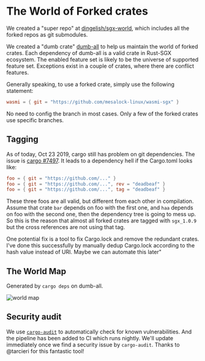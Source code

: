 # The World of Forked crates

We created a "super repo" at [dingelish/sgx-world](https://github.com/dingelish/sgx-world), which includes all the forked repos as git submodules.

We created a "dumb crate" [dumb-all](https://github.com/dingelish/sgx-world/tree/master/dumb-all) to help us maintain the world of forked crates. Each dependency of dumb-all is a valid crate in Rust-SGX ecosystem. The enabled feature set is likely to be the universe of supported feature set. Exceptions exist in a couple of crates, where there are conflict features.

Generally speaking, to use a forked crate, simply use the following statement:

```toml
wasmi = { git = "https://github.com/mesalock-linux/wasmi-sgx" }
```

No need to config the branch in most cases. Only a few of the forked crates use specific branches.

## Tagging

As of today, Oct 23 2019, cargo still has problem on git dependencies. The issue is [cargo #7497](https://github.com/rust-lang/cargo/issues/7497). It leads to a dependency hell if the Cargo.toml looks like:

```toml
foo = { git = "https://github.com/..." }
foo = { git = "https://github.com/...", rev = "deadbeaf" }
foo = { git = "https://github.com/...", tag = "deadbeaf" }
```

These three foos are all valid, but different from each other in compilation. Assume that crate `bar` depends on foo with the first one, and `haa` depends on foo with the second one, then the dependency tree is going to mess up. So this is the reason that almost all forked crates are tagged with `sgx_1.0.9` but the cross references are not using that tag.

One potential fix is a tool to fix Cargo.lock and remove the redundant crates. I've done this successfully by manually dedup Cargo.lock according to the hash value instead of URI. Maybe we can automate this later"

## The World Map

Generated by `cargo deps` on dumb-all.

![world map](https://github.com/dingelish/sgx-world/raw/master/dumb-all/world.png)

## Security audit

We use [`cargo-audit`](https://github.com/RustSec/cargo-audit) to automatically check for known vulnerabilities. And the pipeline has been added to CI which runs nightly. We'll update immediately once we find a security issue by `cargo-audit`. Thanks to @tarcieri for this fantastic tool!
